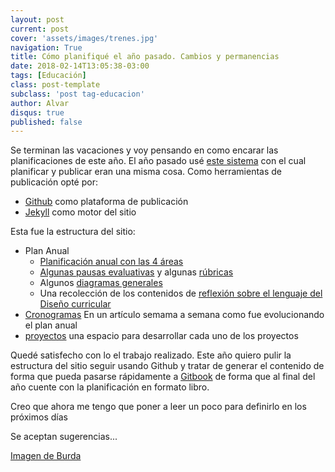 ```yaml
---
layout: post
current: post
cover: 'assets/images/trenes.jpg'
navigation: True
title: Cómo planifiqué el año pasado. Cambios y permanencias
date: 2018-02-14T13:05:38-03:00
tags: [Educación]
class: post-template
subclass: 'post tag-educacion'
author: Alvar
disqus: true
published: false
---
```

Se terminan las vacaciones y voy pensando en como encarar las planificaciones de este año.
El año pasado usé [este sistema](https://alvarmaciel.github.io/quintogrado/) con el cual planificar y publicar eran una misma cosa. Como herramientas de publicación opté por:

* [Github](github.com) como plataforma de publicación
* [Jekyll](https://jekyllrb.com/) como motor del sitio

Esta fue la estructura del sitio:


* Plan Anual
  * [Planificación anual con las 4 áreas](https://alvarmaciel.github.io/quintogrado/planificacion-anual/)
  * [Algunas pausas evaluativas](https://alvarmaciel.github.io/quintogrado/Pausas-Evaluativas/) y algunas [rúbricas](https://alvarmaciel.github.io/quintogrado/rubricas-de-evaluacion/)
  * Algunos [diagramas generales](https://alvarmaciel.github.io/quintogrado/diagramas/)
  * Una recolección de los contenidos de [reflexión sobre el lenguaje del Diseño curricular](https://alvarmaciel.github.io/quintogrado/reflexion-sobre-el-lenguaje/)
* [Cronogramas](https://alvarmaciel.github.io/quintogrado/cronogramas/) En un artículo semama a semana como fue evolucionando el plan anual
* [proyectos](https://alvarmaciel.github.io/quintogrado/projects/proyectos/) una espacio para desarrollar cada uno de los proyectos

Quedé satisfecho con lo el trabajo realizado. Este año quiero pulir la estructura del sitio seguir usando Github y tratar de generar el contenido de forma que pueda pasarse rápidamente a [Gitbook](https://www.gitbook.com/) de forma que al final del año cuente con la planificación en formato libro.

Creo que ahora me tengo que poner a leer un poco para definirlo en los próximos días

Se aceptan sugerencias...

[Imagen de Burda](https://www.facebook.com/alejandroburdisio)
